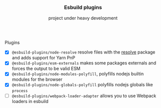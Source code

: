 <div align='center'>
    <br/>
    <br/>
    <!-- <img src='' width='320px'> -->
    <br/>
    <h3>Esbuild plugins</h3>
    <p>project under heavy development</p>
    <br/>
    <br/>
</div>

Plugins

-   [x] `@esbuild-plugins/node-resolve` resolve files with the [resolve](https://www.npmjs.com/package/resolve) package and adds support for Yarn PnP
-   [x] `@esbuild-plugins/esm-externals` makes some packages externals and forces the output to be valid ESM
-   [x] `@esbuild-plugins/node-modules-polyfill`, polyfills nodejs builtin modules for the browser
-   [x] `@esbuild-plugins/node-globals-polyfill` polyfills nodejs globals like `process`
-   [ ] `@esbuild-plugins/webpack-loader-adapter` allows you to use Webpack loaders in esbuild
